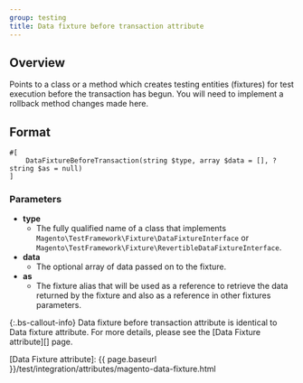 ```yaml
---
group: testing
title: Data fixture before transaction attribute
---
```


## Overview

Points to a class or a method which creates testing entities (fixtures) for test execution before the transaction has begun. You will need to implement a rollback method changes made here.

## Format

```php?start_inline=1
#[
    DataFixtureBeforeTransaction(string $type, array $data = [], ?string $as = null)
]
```

### Parameters

 - **type**
   - The fully qualified name of a class that implements `Magento\TestFramework\Fixture\DataFixtureInterface` or `Magento\TestFramework\Fixture\RevertibleDataFixtureInterface`.
 - **data**
   - The optional array of data passed on to the fixture.
 - **as**
   - The fixture alias that will be used as a reference to retrieve the data returned by the fixture and also as a reference in other fixtures parameters.

{:.bs-callout-info}
Data fixture before transaction attribute is identical to Data fixture attribute. For more details, please see the [Data Fixture attribute][] page.

<!-- LINK DEFINITIONS -->

[Data Fixture attribute]: {{ page.baseurl }}/test/integration/attributes/magento-data-fixture.html
